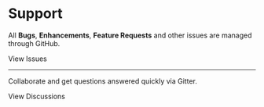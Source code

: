 # Support

All **Bugs**, **Enhancements**, **Feature Requests** and other issues are managed through GitHub.

<button-link url="https://github.com/flipboxfactory/flux/issues">View Issues</button-link>

***

Collaborate and get questions answered quickly via Gitter.

<button-link url="https://gitter.im/flipboxfactory/flux">View Discussions</button-link>
